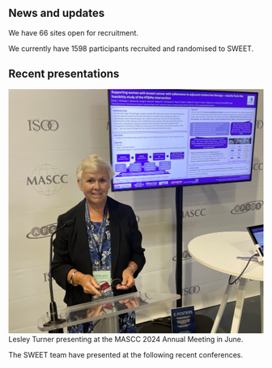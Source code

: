 

## News and updates

We have 66 sites open for recruitment.

We currently have 1598 participants recruited and randomised to SWEET.

## Recent presentations

<img src='../../assets/images/Lesley T MASCC 2024 (2).jpg'>
Lesley Turner presenting at the MASCC 2024 Annual Meeting in June.




The SWEET team have presented at the following recent conferences. 

